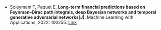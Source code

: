 * Soleymani F, Paquet E. <b>Long-term financial predictions based on Feynman–Dirac path integrals, deep Bayesian networks and temporal generative adversarial networks[J]</b>. Machine Learning with Applications, 2022: 100255. [Link](https://www.sciencedirect.com/science/article/pii/S2666827022000044)
